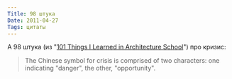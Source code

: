 ```yaml
---
Title: 98 штука
Date: 2011-04-27
Tags: цитаты
---
```


А 98 штука (из "[101 Things I Learned in Architecture School](http://www.amazon.com/101-Things-Learned-Architecture-School/dp/0262062666)") про кризис:

> The Chinese symbol for crisis is comprised of two characters: one indicating "danger", the other, "opportunity".